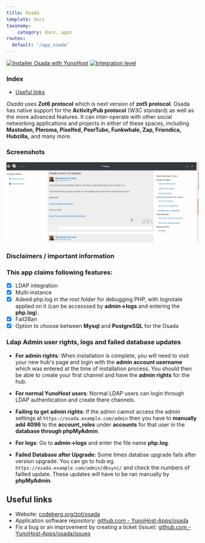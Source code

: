 ```yaml
---
title: Osada
template: docs
taxonomy:
    category: docs, apps
routes:
  default: '/app_osada'
---
```


[![Installer Osada with YunoHost](https://install-app.yunohost.org/install-with-yunohost.svg)](https://install-app.yunohost.org/?app=osada) [![Integration level](https://dash.yunohost.org/integration/osada.svg)](https://dash.yunohost.org/appci/app/osada)

### Index

- [Useful links](#useful-links)

*Osada* uses **Zot6 protocol** which is next version of **zot5 protocol**. Osada has native support for the **ActivityPub protocol** (W3C standard) as well as the more advanced features. It can inter-operate with other social networking applications and projects in either of these spaces, including **Mastodon, Pleroma, Pixelfed, PeerTube, Funkwhale, Zap, Friendica, Hubzilla,** and many more.

### Screenshots

![Screenshot of Osada](https://github.com/YunoHost-Apps/osada_ynh/blob/master/doc/screenshots/comment_on_posts.gif)

### Disclaimers / important information

### This app claims following features:
- [X] LDAP integration
- [X] Multi-instance
- [X] Adeed php.log in the root folder for debugging PHP, with logrotate applied on it (can be accesssed by **admin->logs** and entering the **php.log**).
- [X] Fail2Ban
- [X] Option to choose between **Mysql** and **PostgreSQL** for the Osada

### Ldap Admin user rights, logs and failed database updates

- **For admin rights**: When installation is complete, you will need to visit your new hub's page and login with the **admin account username** which was entered at the time of installation process. You should then be able to create your first channel and have the **admin rights** for the hub.

- **For normal YunoHost users**: Normal LDAP users can login through LDAP authentication and create there channels.

- **Failing to get admin rights**: If the admin cannot access the admin settings at `https://osada.example.com/admin` then you have to **manually add 4096** to the **account_roles** under **accounts** for that user in the **database through phpMyAdmin**.

- **For logs**: Go to **admin->logs** and enter the file name **php.log**.

- **Failed Database after Upgrade:** Some times databse upgrade fails after version upgrade. You can go to hub eg. `https://osada.example.com/admin/dbsync/` and check the numbers of failled update. These updates will have to be ran manually by **phpMyAdmin**.

## Useful links

+ Website: [codeberg.org/zot/osada](https://codeberg.org/zot/osada)
+ Application software repository: [github.com - YunoHost-Apps/osada](https://github.com/YunoHost-Apps/osada_ynh)
+ Fix a bug or an improvement by creating a ticket (issue): [github.com - YunoHost-Apps/osada/issues](https://github.com/YunoHost-Apps/osada_ynh/issues)
